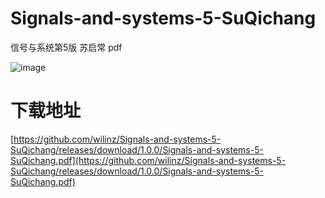 # Signals-and-systems-5-SuQichang
信号与系统第5版 苏启常 pdf

![image](https://github.com/wilinz/Signals-and-systems-5-SuQichang/assets/59408438/9bb89381-d8b9-4eac-ab7e-76aed04fff86)

# 下载地址
[https://github.com/wilinz/Signals-and-systems-5-SuQichang/releases/download/1.0.0/Signals-and-systems-5-SuQichang.pdf](https://github.com/wilinz/Signals-and-systems-5-SuQichang/releases/download/1.0.0/Signals-and-systems-5-SuQichang.pdf)
